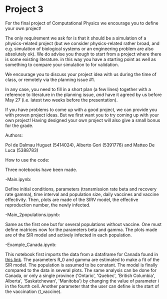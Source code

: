 # Project 3

For the final project of Computational Physics we encourage you to define your
own project!

The only requirement we ask for is that it should be a simulation of a
physics-related project (but we consider physics-related rather broad, and e.g.
simulation of biological systems or an engineering problem are also absolutely
ok).
We do advise you though to start from a project where there is some existing literature.
in this way you have a starting point as well as something to compare your simulation to
for validation.

We encourage you to discuss your project idea with us during the time of class, 
or remotely via the planning issue #1. 

In any case, you need to fill in a short plan (a few lines) together with a
reference to literature in the planning issue, *and* have it agreed by us before
May 27 (i.e. latest two weeks before the presentation).

If you have problems to come up with a good project, we can provide you with
proven project ideas. But we first want you to try coming up with your own project!
Having designed your own project will also give a small bonus for the grade.

Authors: 

Pol de Dalmau Huguet (5414024), Alberto Gori (5391776) and Matteo De Luca (5388783)

How to use the code:

Three notebooks have been made.

-Main.ipynb: 
    
Define initial conditions, parameters (transmission rate beta and recovery rate gamma), time interval and population size, daily vaccines and vaccine effectivity. Then, plots are made of the SIRV model, the effective reproduction number, the newly infected.

-Main_2populations.ipynb: 

Same as the first one but for several populations without vaccine. One must define matrices now for the parameters beta and gamma. The plots made are of the SIR model and actively infected in each population.

-Example_Canada.ipynb:

This notebook first imports the data from a dataframe for Canada found in [this link](https://health-infobase.canada.ca/COVID-19/epidemiological-summary-COVID-19-cases.html). The parameters R_0 and gamma are estimated to make a fit of the SIR model. The population is assumed to be constant. The model is finally compared to the data in several plots. The same analysis can be done for Canada, or only a single province ('Ontario', 'Quebec', 'British Columbia', Alberta', 'Saskatchewan', 'Manitoba') by changing the value of parameter i in the fourth cell. Another parameter that the user can define is the start of the vaccination (t_vaccine).
